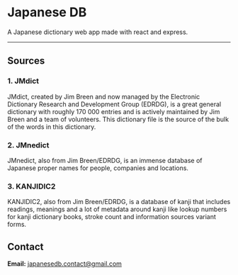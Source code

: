 # Japanese DB

A Japanese dictionary web app made with react and express.

---
## Sources

### 1. JMdict

JMdict, created by Jim Breen and now managed by the Electronic Dictionary Research and Development Group (EDRDG), is a great general dictionary with roughly 170 000 entries and is actively maintained by Jim Breen and a team of volunteers. This dictionary file is the source of the bulk of the words in this dictionary.


### 2. JMnedict

JMnedict, also from Jim Breen/EDRDG, is an immense database of Japanese proper names for people, companies and locations.


### 3. KANJIDIC2

KANJIDIC2, also from Jim Breen/EDRDG, is a database of kanji that includes readings, meanings and a lot of metadata around kanji like lookup numbers for kanji dictionary books, stroke count and information sources variant forms.


## Contact
**Email:** japanesedb.contact@gmail.com

